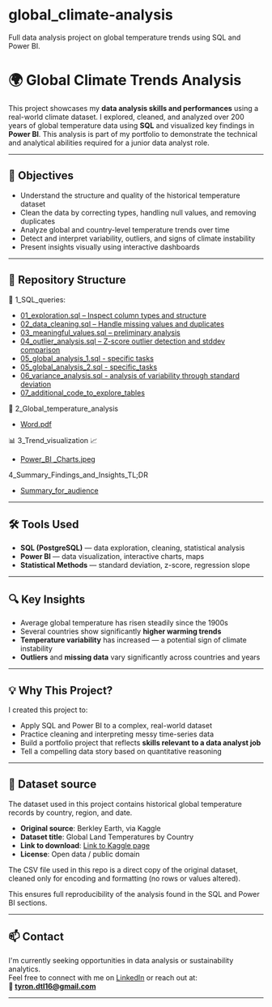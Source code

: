 # global_climate-analysis
Full data analysis project on global temperature trends using SQL and Power BI.

# 🌍 Global Climate Trends Analysis

This project showcases my **data analysis skills and performances** using a real-world climate dataset. I explored, cleaned, and analyzed over 200 years of global temperature data using **SQL** and visualized key findings in **Power BI**. This analysis is part of my portfolio to demonstrate the technical and analytical abilities required for a junior data analyst role.

---

## 🎯 Objectives

- Understand the structure and quality of the historical temperature dataset
- Clean the data by correcting types, handling null values, and removing duplicates
- Analyze global and country-level temperature trends over time
- Detect and interpret variability, outliers, and signs of climate instability
- Present insights visually using interactive dashboards

---

## 📁 Repository Structure

📂 1_SQL_queries:

- [01_exploration.sql – Inspect column types and structure](https://github.com/Tyron-patterns/global-climate-analysis/blob/main/1_SQL_queries/01_exploration.sql)  
- [02_data_cleaning.sql – Handle missing values and duplicates](https://github.com/Tyron-patterns/global-climate-analysis/blob/main/1_SQL_queries/02_data_cleaning.sql)  
- [03_meaningful_values.sql – preliminary analysis](https://github.com/Tyron-patterns/global-climate-analysis/blob/main/1_SQL_queries/03_meaningful%20values.sql)  
- [04_outlier_analysis.sql – Z-score outlier detection and stddev comparison](https://github.com/Tyron-patterns/global-climate-analysis/blob/main/1_SQL_queries/04_outlier_analysis.sql)
- [05_global_analysis_1.sql - specific tasks](https://github.com/Tyron-patterns/global-climate-analysis/blob/main/1_SQL_queries/05_global_analysis_1.sql)
- [05_global_analysis_2.sql - specific_tasks](https://github.com/Tyron-patterns/global-climate-analysis/blob/main/1_SQL_queries/05_global_analysis_2.sql)
- [06_variance_analysis.sql - analysis of variability through standard deviation](https://github.com/Tyron-patterns/global-climate-analysis/blob/main/1_SQL_queries/06_Variance_analysis.sql)
- [07_additional_code_to_explore_tables](https://github.com/Tyron-patterns/global-climate-analysis/blob/main/1_SQL_queries/07_additional_code_to_export_tables.sql)


📖 2_Global_temperature_analysis
 - [Word.pdf](https://github.com/Tyron-patterns/global-climate-analysis/blob/main/Global%20temperature%20analysis%20(SQL).pdf)

📊 3_Trend_visualization 📈
 - [Power_BI _Charts.jpeg](https://github.com/Tyron-patterns/global-climate-analysis/blob/main/Global%20Temperature%20Analysis%20Visualization.pdf)

4_Summary_Findings_and_Insights_TL;DR
- [Summary_for_audience](https://github.com/Tyron-patterns/global-climate-analysis/blob/main/PROJECT_INSIGHTS.md)
---

## 🛠️ Tools Used

- **SQL (PostgreSQL)** — data exploration, cleaning, statistical analysis
- **Power BI** — data visualization, interactive charts, maps
- **Statistical Methods** — standard deviation, z-score, regression slope

---

## 🔍 Key Insights

- Average global temperature has risen steadily since the 1900s
- Several countries show significantly **higher warming trends**
- **Temperature variability** has increased — a potential sign of climate instability
- **Outliers** and **missing data** vary significantly across countries and years

---

## 💡 Why This Project?

I created this project to:
- Apply SQL and Power BI to a complex, real-world dataset
- Practice cleaning and interpreting messy time-series data
- Build a portfolio project that reflects **skills relevant to a data analyst job**
- Tell a compelling data story based on quantitative reasoning

---

## 📁 Dataset source

The dataset used in this project contains historical global temperature records by country, region, and date.

- **Original source**: Berkley Earth, via Kaggle
- **Dataset title**: Global Land Temperatures by Country
- **Link to download**: [Link to Kaggle page](https://www.kaggle.com/datasets/thedevastator/unraveling-global-climate-change-through-tempera)
- **License**: Open data / public domain
  
The CSV file used in this repo is a direct copy of the original dataset, cleaned only for encoding and formatting (no rows or values altered).

This ensures full reproducibility of the analysis found in the SQL and Power BI sections.

---

## 📫 Contact

I'm currently seeking opportunities in data analysis or sustainability analytics.  
Feel free to connect with me on [LinkedIn](https://www.linkedin.com/in/tyron-de-la-torre-95bb64311/?originalSubdomain=nl) or reach out at:  
**📧 tyron.dtl16@gmail.com**

---

